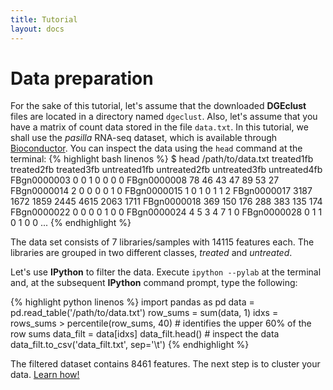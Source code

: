 ```yaml
---
title: Tutorial
layout: docs
---
```


Data preparation
================

For the sake of this tutorial, let's assume that the downloaded **DGEclust** files 
are located in a directory named `dgeclust`. Also, let's assume that you 
have a matrix of count data stored in the file `data.txt`. In this tutorial, we 
shall use the *pasilla* RNA-seq dataset, which is available through 
<a href="http://www.bioconductor.org/packages/release/data/experiment/html/pasilla.html" target="_blank">Bioconductor</a>. 
You can inspect the data using the `head` command at the terminal:
{% highlight bash linenos %}
$ head /path/to/data.txt
treated1fb      treated2fb      treated3fb      untreated1fb    untreated2fb    untreated3fb    untreated4fb
FBgn0000003     0       0       1       0       0       0       0
FBgn0000008     78      46      43      47      89      53      27
FBgn0000014     2       0       0       0       0       1       0
FBgn0000015     1       0       1       0       1       1       2
FBgn0000017     3187    1672    1859    2445    4615    2063    1711
FBgn0000018     369     150     176     288     383     135     174
FBgn0000022     0       0       0       0       1       0       0
FBgn0000024     4       5       3       4       7       1       0
FBgn0000028     0       1       1       0       1       0       0
...
{% endhighlight %}

The data set consists of 7 libraries/samples with 14115 features each. The libraries are grouped in two different 
classes, *treated* and *untreated*. 

Let's use **IPython** to filter the data. Execute `ipython --pylab` at the terminal and, at the subsequent
**IPython** command prompt, type the following:

{% highlight python linenos %}
import pandas as pd
data = pd.read_table('/path/to/data.txt')
row_sums = sum(data, 1)
idxs = rows_sums > percentile(row_sums, 40)  # identifies the upper 60% of the row sums
data_filt = data[idxs]
data_filt.head()    # inspect the data
data_filt.to_csv('data_filt.txt', sep='\t')
{% endhighlight %}

The filtered dataset contains 8461 features. The next step is to cluster your data. 
<a href="{{ site.baseurl }}{{ site.data.nav.docs.tut.clust.url }}">Learn how!</a>
